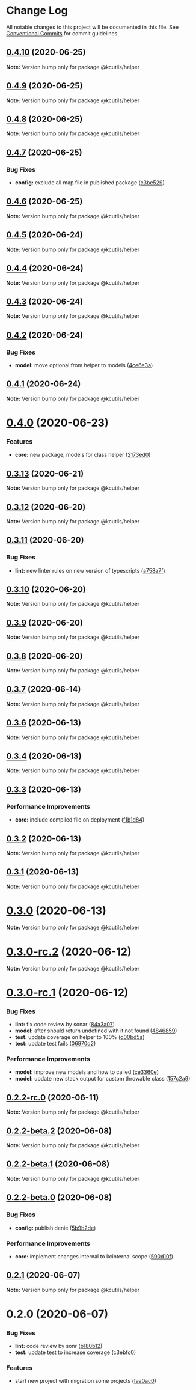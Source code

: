 # Change Log

All notable changes to this project will be documented in this file.
See [Conventional Commits](https://conventionalcommits.org) for commit guidelines.

## [0.4.10](https://github.com/kamontat/kcutils/compare/@kcutils/helper@0.4.9...@kcutils/helper@0.4.10) (2020-06-25)

**Note:** Version bump only for package @kcutils/helper





## [0.4.9](https://github.com/kamontat/kcutils/compare/@kcutils/helper@0.4.8...@kcutils/helper@0.4.9) (2020-06-25)

**Note:** Version bump only for package @kcutils/helper





## [0.4.8](https://github.com/kamontat/kcutils/compare/@kcutils/helper@0.4.7...@kcutils/helper@0.4.8) (2020-06-25)

**Note:** Version bump only for package @kcutils/helper





## [0.4.7](https://github.com/kamontat/kcutils/compare/@kcutils/helper@0.4.6...@kcutils/helper@0.4.7) (2020-06-25)


### Bug Fixes

* **config:** exclude all map file in published package ([c3be529](https://github.com/kamontat/kcutils/commit/c3be529878a8a6ed0a0d0c6a7b21c816d87fac95))





## [0.4.6](https://github.com/kamontat/kcutils/compare/@kcutils/helper@0.4.5...@kcutils/helper@0.4.6) (2020-06-25)

**Note:** Version bump only for package @kcutils/helper





## [0.4.5](https://github.com/kamontat/kcutils/compare/@kcutils/helper@0.4.4...@kcutils/helper@0.4.5) (2020-06-24)

**Note:** Version bump only for package @kcutils/helper





## [0.4.4](https://github.com/kamontat/kcutils/compare/@kcutils/helper@0.4.3...@kcutils/helper@0.4.4) (2020-06-24)

**Note:** Version bump only for package @kcutils/helper





## [0.4.3](https://github.com/kamontat/kcutils/compare/@kcutils/helper@0.4.2...@kcutils/helper@0.4.3) (2020-06-24)

**Note:** Version bump only for package @kcutils/helper





## [0.4.2](https://github.com/kamontat/kcutils/compare/@kcutils/helper@0.4.1...@kcutils/helper@0.4.2) (2020-06-24)


### Bug Fixes

* **model:** move optional from helper to models ([4ce6e3a](https://github.com/kamontat/kcutils/commit/4ce6e3a17dec1966e0cd31acb91eb00bfe9044cd))





## [0.4.1](https://github.com/kamontat/kcutils/compare/@kcutils/helper@0.4.0...@kcutils/helper@0.4.1) (2020-06-24)

**Note:** Version bump only for package @kcutils/helper





# [0.4.0](https://github.com/kamontat/kcutils/compare/@kcutils/helper@0.3.13...@kcutils/helper@0.4.0) (2020-06-23)


### Features

* **core:** new package, models for class helper ([2173ed0](https://github.com/kamontat/kcutils/commit/2173ed0a8af4185e9d4f4b8453ebe82889e186fb))





## [0.3.13](https://github.com/kamontat/kcutils/compare/@kcutils/helper@0.3.12...@kcutils/helper@0.3.13) (2020-06-21)

**Note:** Version bump only for package @kcutils/helper





## [0.3.12](https://github.com/kamontat/kcutils/compare/@kcutils/helper@0.3.11...@kcutils/helper@0.3.12) (2020-06-20)

**Note:** Version bump only for package @kcutils/helper





## [0.3.11](https://github.com/kamontat/kcutils/compare/@kcutils/helper@0.3.10...@kcutils/helper@0.3.11) (2020-06-20)


### Bug Fixes

* **lint:** new linter rules on new version of typescripts ([a758a7f](https://github.com/kamontat/kcutils/commit/a758a7f878d8c8f4318472ad5cea93870c002a39))





## [0.3.10](https://github.com/kamontat/kcutils/compare/@kcutils/helper@0.3.9...@kcutils/helper@0.3.10) (2020-06-20)

**Note:** Version bump only for package @kcutils/helper





## [0.3.9](https://github.com/kamontat/kcutils/compare/@kcutils/helper@0.3.8...@kcutils/helper@0.3.9) (2020-06-20)

**Note:** Version bump only for package @kcutils/helper





## [0.3.8](https://github.com/kamontat/kcutils/compare/@kcutils/helper@0.3.7...@kcutils/helper@0.3.8) (2020-06-20)

**Note:** Version bump only for package @kcutils/helper





## [0.3.7](https://github.com/kamontat/kcutils/compare/@kcutils/helper@0.3.6...@kcutils/helper@0.3.7) (2020-06-14)

**Note:** Version bump only for package @kcutils/helper





## [0.3.6](https://github.com/kamontat/kcutils/compare/@kcutils/helper@0.3.4...@kcutils/helper@0.3.6) (2020-06-13)

**Note:** Version bump only for package @kcutils/helper





## [0.3.4](https://github.com/kamontat/kcutils/compare/@kcutils/helper@0.3.3...@kcutils/helper@0.3.4) (2020-06-13)

**Note:** Version bump only for package @kcutils/helper





## [0.3.3](https://github.com/kamontat/kcutils/compare/@kcutils/helper@0.3.2...@kcutils/helper@0.3.3) (2020-06-13)


### Performance Improvements

* **core:** include compiled file on deployment ([f1b1d84](https://github.com/kamontat/kcutils/commit/f1b1d8450f4108cc8495e29c9a49bc4a79f0041e))





## [0.3.2](https://github.com/kamontat/kcutils/compare/@kcutils/helper@0.3.1...@kcutils/helper@0.3.2) (2020-06-13)

**Note:** Version bump only for package @kcutils/helper





## [0.3.1](https://github.com/kamontat/kcutils/compare/@kcutils/helper@0.3.0...@kcutils/helper@0.3.1) (2020-06-13)

**Note:** Version bump only for package @kcutils/helper





# [0.3.0](https://github.com/kamontat/kcutils/compare/@kcutils/helper@0.3.0-rc.2...@kcutils/helper@0.3.0) (2020-06-13)

**Note:** Version bump only for package @kcutils/helper





# [0.3.0-rc.2](https://github.com/kamontat/kcutils/compare/@kcutils/helper@0.3.0-rc.1...@kcutils/helper@0.3.0-rc.2) (2020-06-12)

**Note:** Version bump only for package @kcutils/helper





# [0.3.0-rc.1](https://github.com/kamontat/kcutils/compare/@kcutils/helper@0.2.2-rc.0...@kcutils/helper@0.3.0-rc.1) (2020-06-12)


### Bug Fixes

* **lint:** fix code review by sonar ([84a3a07](https://github.com/kamontat/kcutils/commit/84a3a0743a78b66be31db67a7ba8249a92fd720d))
* **model:** after should return undefined with it not found ([4846859](https://github.com/kamontat/kcutils/commit/4846859a0b4a2a6c3fa9c61ec4b3d674ec64d328))
* **test:** update coverage on helper to 100% ([d00bd5a](https://github.com/kamontat/kcutils/commit/d00bd5a2a2456cc5a4a1276c63fea64314ea702c))
* **test:** update test fails ([06970d2](https://github.com/kamontat/kcutils/commit/06970d2f05e4e5591d8a854fad26a3b654c293ee))


### Performance Improvements

* **model:** improve new models and how to called ([ce3360e](https://github.com/kamontat/kcutils/commit/ce3360ee5f43f12de779f9a1e9c03e8ac93dd051))
* **model:** update new stack output for custom throwable class ([157c2a9](https://github.com/kamontat/kcutils/commit/157c2a982a9ae27e0fb44c3c9c75096ddf33b1a4))





## [0.2.2-rc.0](https://github.com/kamontat/kcutils/compare/@kcutils/helper@0.2.2-beta.2...@kcutils/helper@0.2.2-rc.0) (2020-06-11)

**Note:** Version bump only for package @kcutils/helper





## [0.2.2-beta.2](https://github.com/kamontat/kcutils/compare/@kcutils/helper@0.2.2-beta.1...@kcutils/helper@0.2.2-beta.2) (2020-06-08)

**Note:** Version bump only for package @kcutils/helper





## [0.2.2-beta.1](https://github.com/kamontat/kcutils/compare/@kcutils/helper@0.2.2-beta.0...@kcutils/helper@0.2.2-beta.1) (2020-06-08)

**Note:** Version bump only for package @kcutils/helper





## [0.2.2-beta.0](https://github.com/kamontat/kcutils/compare/@kcutils/helper@0.2.1...@kcutils/helper@0.2.2-beta.0) (2020-06-08)


### Bug Fixes

* **config:** publish denie ([5b9b2de](https://github.com/kamontat/kcutils/commit/5b9b2de3ad51695cda80fc488be3702b08b0afb6))


### Performance Improvements

* **core:** implement changes internal to kcinternal scope ([590d10f](https://github.com/kamontat/kcutils/commit/590d10ff35d617e9964691b7a12d10f5b9170902))





## [0.2.1](https://github.com/kamontat/kcutils/compare/@kcutils/helper@0.2.0...@kcutils/helper@0.2.1) (2020-06-07)

**Note:** Version bump only for package @kcutils/helper





# 0.2.0 (2020-06-07)


### Bug Fixes

* **lint:** code review by sonr ([b180b12](https://github.com/kamontat/kcutils/commit/b180b1285f72d07526fca807159e01480bf15a0c))
* **test:** update test to increase coverage ([c3ebfc0](https://github.com/kamontat/kcutils/commit/c3ebfc0fb5611fe5f3fb51ff034cb8403b56ed9c))


### Features

* start new project with migration some projects ([faa0ac0](https://github.com/kamontat/kcutils/commit/faa0ac00d95421af7540936e98f619475d3e5532))
